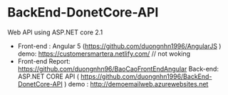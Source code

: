# BackEnd-DonetCore-API

Web API using ASP.NET core 2.1 
- Front-end : Angular 5 (https://github.com/duongnhn1996/AngularJS ) demo: https://customersmartera.netlify.com/ // not woking
- Front-end Report: https://github.com/duongnhn96/BaoCaoFrontEndAngular
Back-end: ASP.NET CORE API ( https://github.com/duongnhn1996/BackEnd-DonetCore-API ) demo : http://demoemailweb.azurewebsites.net
